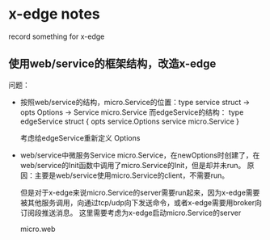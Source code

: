# x-edge notes

record something for x-edge

## 使用web/service的框架结构，改造x-edge

问题：
+ 按照web/service的结构，micro.Service的位置：type service struct -> opts Options -> Service  micro.Service
    而edgeService的结构：
    type edgeService struct {
	    opts    service.Options
	    service micro.Service
    }

    考虑给edgeService重新定义 Options

+ web/service中微服务Service  micro.Service，在newOptions时创建了，在web/service的Init函数中调用了micro.Service的Init，但是却并未run。
    原因：主要是web/service使用micro.Service的client，不需要run。

    但是对于x-edge来说micro.Service的server需要run起来，因为x-edge需要被其他服务调用，向通过tcp/udp向下发送命令，或者x-edge需要用broker向订阅段推送消息。
    这里需要考虑为x-edge启动micro.Service的server

    micro.web
